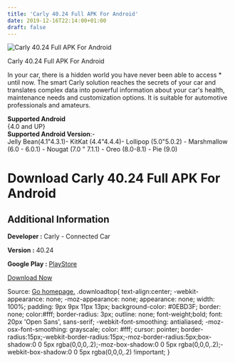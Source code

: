 ```yaml
---
title: 'Carly 40.24 Full APK For Android'
date: 2019-12-16T22:14:00+01:00
draft: false
---
```


![Carly 40.24 Full APK For Android](https://i0.wp.com/apkhome.net/wp-content/uploads/2019/11/Carly-40.24-Full.png "Carly 40.24 Full APK For Android")

  

Carly 40.24 Full APK For Android

In your car, there is a hidden world you have never been able to access \* until now. The smart Carly solution reaches the secrets of your car and translates complex data into powerful information about your car's health, maintenance needs and customization options. It is suitable for automotive professionals and amateurs.

**Supported Android**  
{4.0 and UP}  
**Supported Android Version**:-  
Jelly Bean(4.1"4.3.1)- KitKat (4.4"4.4.4)- Lollipop (5.0"5.0.2) - Marshmallow (6.0 - 6.0.1) - Nougat (7.0 " 7.1.1) - Oreo (8.0-8.1) - Pie (9.0)

Download Carly 40.24 Full APK For Android
=========================================

Additional Information
----------------------

**Developer :** Carly - Connected Car

**Version :** 40.24

**Google Play :** [PlayStore](https://play.google.com/store/apps/details?id=com.iViNi.bmwhatLite)

  

[Download Now](https://store4app.co/post/carly-40-24-full-apk-for-android_1574590644)

  
Source: [Go homepage.](https://store4app.co/post/carly-40-24-full-apk-for-android_1574590644) .downloadtop{ text-align:center; -webkit-appearance: none; -moz-appearance: none; appearance: none; width: 100%; padding: 9px 9px 11px 13px; background-color: #0EBD3F; border: none; color:#fff; border-radius: 3px; outline: none; font-weight;bold; font: 20px 'Open Sans', sans-serif; -webkit-font-smoothing: antialiased; -moz-osx-font-smoothing: grayscale; color: #fff; cursor: pointer; border-radius:15px;-webkit-border-radius:15px;-moz-border-radius:5px;box-shadow:0 0 5px rgba(0,0,0,.2);-moz-box-shadow:0 0 5px rgba(0,0,0,.2);-webkit-box-shadow:0 0 5px rgba(0,0,0,.2) !important; }